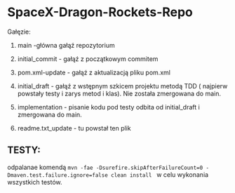 # SpaceX-Dragon-Rockets-Repo
Gałęzie:
1. main -główna gałąź repozytorium
 
2. initial_commit - gałąź z początkowym commitem
 
3. pom.xml-update - gałąź z aktualizacją pliku pom.xml

4. initial_draft - gałąź z wstępnym szkicem projektu metodą TDD (
najpierw powstały testy i zarys metod i klas). Nie została zmergowana do main.
 
5. implementation - pisanie kodu pod testy odbita od initial_draft i zmergowana do main. 

6. readme.txt_update - tu powstał ten plik

TESTY:
-------
odpalanae komendą `mvn -fae -Dsurefire.skipAfterFailureCount=0 -Dmaven.test.failure.ignore=false clean install
` w celu wykonania wszystkich testów.
